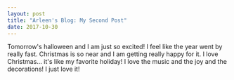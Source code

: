 ```yaml
---
layout: post
title: "Arleen's Blog: My Second Post"
date: 2017-10-30
---
```


Tomorrow's halloween and I am just so excited! I feel like the year went by really fast. Christmas is so near and I am getting really happy for it. I love Christmas... it's like my favorite holiday! I love the music and the joy and the decorations! I just love it! 

